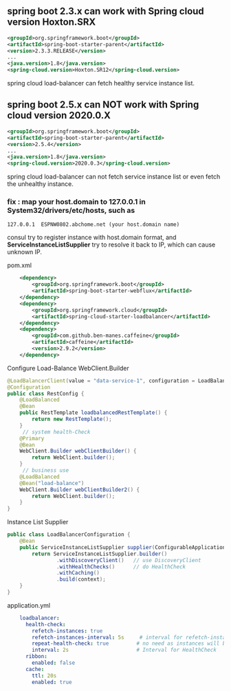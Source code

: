 
##  spring boot 2.3.x can work with Spring cloud version Hoxton.SRX
``` bom.xml
<groupId>org.springframework.boot</groupId>
<artifactId>spring-boot-starter-parent</artifactId>
<version>2.3.3.RELEASE</version>
...
<java.version>1.8</java.version>
<spring-cloud.version>Hoxton.SR12</spring-cloud.version>
```

spring cloud load-balancer can fetch healthy service instance list.


##  spring boot 2.5.x can NOT work with Spring cloud version 2020.0.X
``` bom.xml
<groupId>org.springframework.boot</groupId>
<artifactId>spring-boot-starter-parent</artifactId>
<version>2.5.4</version>
...
<java.version>1.8</java.version>
<spring-cloud.version>2020.0.3</spring-cloud.version>
```

spring cloud load-balancer can not fetch service instance list 
or even fetch the unhealthy instance.

### fix : map your host.domain to 127.0.0.1 in System32/drivers/etc/hosts, such as
```
127.0.0.1  ESPNW0802.abchome.net (your host.domain name)
```
 consul try to register instance with host.domain format, 
and **ServiceInstanceListSupplier** try to resolve it back to IP, 
which can cause unknown IP.
 
 pom.xml
```xml 
	<dependency>
		<groupId>org.springframework.boot</groupId>
		<artifactId>spring-boot-starter-webflux</artifactId>
	</dependency>
	<dependency>
		<groupId>org.springframework.cloud</groupId>
		<artifactId>spring-cloud-starter-loadbalancer</artifactId>
	</dependency>
	<dependency>
		<groupId>com.github.ben-manes.caffeine</groupId>
		<artifactId>caffeine</artifactId>
		<version>2.9.2</version>
	</dependency>
```

Configure Load-Balance WebClient.Builder
```java
@LoadBalancerClient(value = "data-service-1", configuration = LoadBalancerConfiguration.class)
@Configuration
public class RestConfig {
    @LoadBalanced
    @Bean
    public RestTemplate loadbalancedRestTemplate() {
        return new RestTemplate();
    }
     // system health-Check
    @Primary
    @Bean
    WebClient.Builder webClientBuilder() {
        return WebClient.builder();
    }
     // business use
    @LoadBalanced
    @Bean("load-balance")
    WebClient.Builder webClientBuilder2() {
        return WebClient.builder();
    }
}
```

Instance List Supplier
```java
public class LoadBalancerConfiguration {
    @Bean
    public ServiceInstanceListSupplier supplier(ConfigurableApplicationContext context) {
        return ServiceInstanceListSupplier.builder()
                .withDiscoveryClient()   // use DiscoveryClient
                .withHealthChecks()      // do HealthCheck
                .withCaching()
                .build(context);
    }
}
```

application.yml

```yaml
    loadbalancer:
      health-check:
        refetch-instances: true
        refetch-instances-interval: 5s     # interval for refetch-instances
        repeat-health-check: true         # no need as instances will be refetched
        interval: 2s                      # Interval for HealthCheck
      ribbon:
        enabled: false
      cache:
        ttl: 20s
        enabled: true
```


